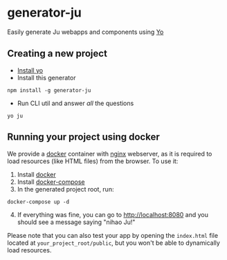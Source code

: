 # generator-ju
Easily generate Ju webapps and components using [Yo](https://www.npmjs.com/package/yo)

## Creating a new project
* [Install yo](https://www.npmjs.com/package/yo#usage)
* Install this generator
```
npm install -g generator-ju
```
* Run CLI util and answer _all_ the questions
```
yo ju
```

## Running your project using docker
We provide a [docker](https://www.docker.com/) container with [nginx](https://www.nginx.com/) webserver, as it is required to load resources (like HTML files) from the browser. To use it:

1. Install [docker](https://docs.docker.com/engine/installation/)
2. Install [docker-compose](https://docs.docker.com/compose/install/)
3. In the generated project root, run:
```
docker-compose up -d
```
4. If everything was fine, you can go to [http://localhost:8080](http://localhost:8080) and you should see a message saying "nihao Ju!"

Please note that you can also test your app by opening the `index.html` file located at `your_project_root/public`, but you won't be able to dynamically load resources.